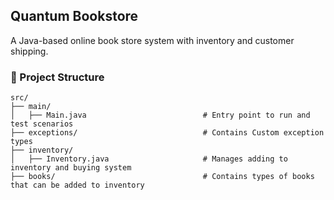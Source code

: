 ## Quantum Bookstore
A Java-based online book store system with inventory and customer shipping.
### 📂 Project Structure
```
src/
├── main/                                  
│   ├── Main.java                          # Entry point to run and test scenarios
├── exceptions/                            # Contains Custom exception types
├── inventory/
│   ├── Inventory.java                     # Manages adding to inventory and buying system
├── books/                                 # Contains types of books that can be added to inventory  
```
